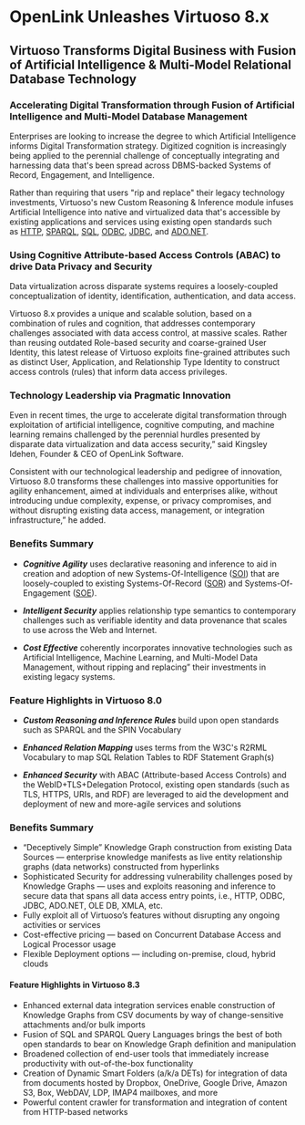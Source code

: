 # OpenLink Unleashes Virtuoso 8.x

## Virtuoso Transforms Digital Business with Fusion of Artificial Intelligence & Multi-Model Relational Database Technology

### Accelerating Digital Transformation through Fusion of Artificial Intelligence and Multi-Model Database Management

Enterprises are looking to increase the degree to which Artificial Intelligence informs Digital Transformation strategy. Digitized cognition is increasingly being applied to the perennial challenge of conceptually integrating and harnessing data that's been spread across DBMS-backed Systems of Record, Engagement, and Intelligence.

Rather than requiring that users "rip and replace" their legacy technology investments, Virtuoso's new Custom Reasoning & Inference module infuses Artificial Intelligence into native and virtualized data that's accessible by existing applications and services using existing open standards such as [HTTP](http://dbpedia.org/resource/Hypertext_Transfer_Protocol), [SPARQL](http://dbpedia.org/resource/SPARQL), [SQL](http://dbpedia.org/resource/SQL), [ODBC](http://dbpedia.org/resource/Open_Database_Connectivity), [JDBC](http://dbpedia.org/resource/Java_Database_Connectivity), and [ADO.NET](http://dbpedia.org/resource/ADO.NET).

### Using Cognitive Attribute-based Access Controls (ABAC) to drive Data Privacy and Security

Data virtualization across disparate systems requires a loosely-coupled conceptualization of identity, identification, authentication, and data access.

Virtuoso 8.x provides a unique and scalable solution, based on a combination of rules and cognition, that addresses contemporary challenges associated with data access control, at massive scales. Rather than reusing outdated Role-based security and coarse-grained User Identity, this latest release of Virtuoso exploits fine-grained attributes such as distinct User, Application, and Relationship Type Identity to construct access controls (rules) that inform data access privileges.

### Technology Leadership via Pragmatic Innovation

Even in recent times, the urge to accelerate digital transformation through exploitation of artificial intelligence, cognitive computing, and machine learning remains challenged by the perennial hurdles presented by disparate data virtualization and data access security,” said Kingsley Idehen, Founder & CEO of OpenLink Software.

Consistent with our technological leadership and pedigree of innovation, Virtuoso 8.0 transforms these challenges into massive opportunities for agility enhancement, aimed at individuals and enterprises alike, without introducing undue complexity, expense, or privacy compromises, and without disrupting existing data access, management, or integration infrastructure,” he added.

### Benefits Summary

- **_Cognitive Agility_** uses declarative reasoning and inference to aid in creation and adoption of new Systems-Of-Intelligence ([SOI](http://linkeddata.uriburner.com/describe/?url=http%3A%2F%2Fkingsley.idehen.net%2FDAV%2Fhome%2Fkidehen%2FPublic%2FLinked%2520Data%2520Documents%2FNanotations%2Frandom-bigdata-semantic-web-notes.ttl%23SystemOfIntelligence&distinct=1)) that are loosely-coupled to existing Systems-Of-Record ([SOR](http://linkeddata.uriburner.com/describe/?url=http%3A%2F%2Fkingsley.idehen.net%2FDAV%2Fhome%2Fkidehen%2FPublic%2FLinked%2520Data%2520Documents%2FNanotations%2Frandom-bigdata-semantic-web-notes.ttl%23SystemOfRecord&distinct=1)) and Systems-Of-Engagement ([SOE](http://linkeddata.uriburner.com/describe/?url=http%3A%2F%2Fkingsley.idehen.net%2FDAV%2Fhome%2Fkidehen%2FPublic%2FLinked%2520Data%2520Documents%2FNanotations%2Frandom-bigdata-semantic-web-notes.ttl%23SystemOfEngagement&distinct=1)).  
    
- **_Intelligent Security_** applies relationship type semantics to contemporary challenges such as verifiable identity and data provenance that scales to use across the Web and Internet.  
    
- **_Cost Effective_** coherently incorporates innovative technologies such as Artificial Intelligence, Machine Learning, and Multi-Model Data Management, without ripping and replacing” their investments in existing legacy systems.  
    

### Feature Highlights in Virtuoso 8.0

- **_Custom Reasoning and Inference Rules_** build upon open standards such as SPARQL and the SPIN Vocabulary  
    
- **_Enhanced Relation Mapping_** uses terms from the W3C's R2RML Vocabulary to map SQL Relation Tables to RDF Statement Graph(s)  
    
- **_Enhanced Security_** with ABAC (Attribute-based Access Controls) and the WebID+TLS+Delegation Protocol, existing open standards (such as TLS, HTTPS, URIs, and RDF) are leveraged to aid the development and deployment of new and more-agile services and solutions  
    

### Benefits Summary

- “Deceptively Simple” Knowledge Graph construction from existing Data Sources — enterprise knowledge manifests as live entity relationship graphs (data networks) constructed from hyperlinks
- Sophisticated Security for addressing vulnerability challenges posed by Knowledge Graphs — uses and exploits reasoning and inference to secure data that spans all data access entry points, i.e., HTTP, ODBC, JDBC, ADO.NET, OLE DB, XMLA, etc.
- Fully exploit all of Virtuoso’s features without disrupting any ongoing activities or services
- Cost-effective pricing — based on Concurrent Database Access and Logical Processor usage
- Flexible Deployment options — including on-premise, cloud, hybrid clouds

#### Feature Highlights in Virtuoso 8.3

- Enhanced external data integration services enable construction of Knowledge Graphs from CSV documents by way of change-sensitive attachments and/or bulk imports
- Fusion of SQL and SPARQL Query Languages brings the best of both open standards to bear on Knowledge Graph definition and manipulation
- Broadened collection of end-user tools that immediately increase productivity with out-of-the-box functionality
- Creation of Dynamic Smart Folders (a/k/a DETs) for integration of data from documents hosted by Dropbox, OneDrive, Google Drive, Amazon S3, Box, WebDAV, LDP, IMAP4 mailboxes, and more
- Powerful content crawler for transformation and integration of content from HTTP-based networks